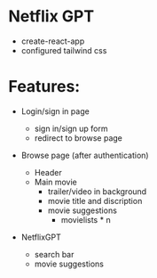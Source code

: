 # Netflix GPT

- create-react-app
- configured tailwind css

# Features:

- Login/sign in page
  - sign in/sign up form
  - redirect to browse page
- Browse page (after authentication)

  - Header
  - Main movie
    - trailer/video in background
    - movie title and discription
    - movie suggestions
      - movielists \* n

- NetflixGPT
  - search bar
  - movie suggestions
